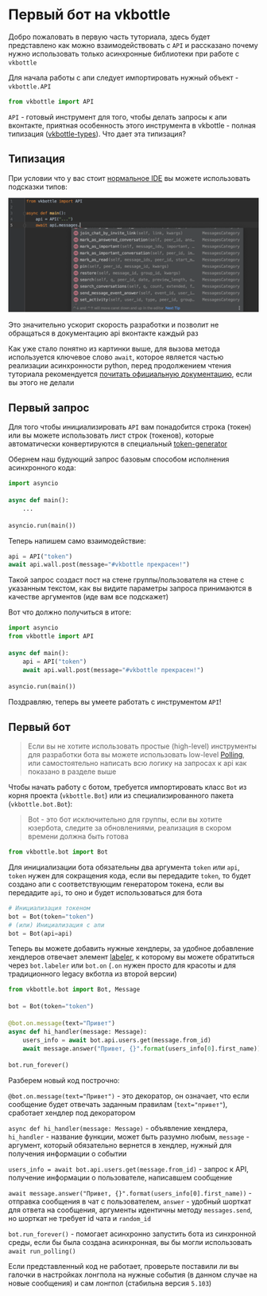 # Первый бот на vkbottle

Добро пожаловать в первую часть туториала, здесь будет представлено как можно взаимодействовать с `API` и рассказано почему нужно использовать только асинхронные библиотеки при работе с `vkbottle`

Для начала работы с апи следует импортировать нужный объект - `vkbottle.API`

```python
from vkbottle import API
```

`API` - готовый инструмент для того, чтобы делать запросы к апи вконтакте, приятная особенность этого инструмента в vkbottle - полная типизация ([vkbottle-types](https://github.com/timoniq/vkbottle-types)). Что дает эта типизация?

## Типизация

При условии что у вас стоит [нормальное IDE](recommended_ide.md) вы можете использовать подсказки типов:

![api highlighting](assets/api-highlighting.png "api highlighting")

Это значительно ускорит скорость разработки и позволит не обращаться в документацию api вконтакте каждый раз

Как уже стало понятно из картинки выше, для вызова метода используется ключевое слово `await`, которое является частью реализации асинхронности python, перед продолжением чтения туториала рекомендуется [почитать официальную документацию](https://docs.python.org/3/library/asyncio.html), если вы этого не делали

## Первый запрос

Для того чтобы инициализировать `API` вам понадобится строка (токен) или вы можете использовать лист строк (токенов), которые автоматически конвертируются в специальный [token-generator](/docs/low-level/api/token-generator.md)

Обернем наш будующий запрос базовым способом исполнения асинхронного кода:

```python
import asyncio

async def main():
    ...

asyncio.run(main())
```

Теперь напишем само взаимодействие:

```python
api = API("token")
await api.wall.post(message="#vkbottle прекрасен!")
```

Такой запрос создаст пост на стене группы/пользователя на стене с указанным текстом, как вы видите параметры запроса принимаются в качестве аргументов (иде вам все подскажет)

Вот что должно получиться в итоге:

```python
import asyncio
from vkbottle import API

async def main():
    api = API("token")
    await api.wall.post(message="#vkbottle прекрасен!")

asyncio.run(main())
```

Поздравляю, теперь вы умеете работать с инструментом `API`!

## Первый бот

> Если вы не хотите использовать простые (high-level) инструменты для разработки бота вы можете использовать low-level [Polling](/docs/low-level/polling/polling.md), или самостоятельно написать всю логику на запросах к api как показано в разделе выше

Чтобы начать работу с ботом, требуется импортировать класс `Bot` из корня проекта (`vkbottle.Bot`) или из специализированного пакета (`vkbottle.bot.Bot`):

> Bot - это бот исключительно для группы, если вы хотите юзербота, следите за обновлениями, реализация в скором времени должна быть готова

```python
from vkbottle.bot import Bot
```

Для инициализации бота обязательны два аргумента `token` *или* `api`, `token` нужен для сокращения кода, если вы передадите `token`, то будет создано апи с соответствующим генератором токена, если вы передадите `api`, то оно и будет использоваться для бота

```python
# Инициализация токеном
bot = Bot(token="token")
# (или) Инициализация с апи
bot = Bot(api=api)
```

Теперь вы можете добавить нужные хендлеры, за удобное добавление хендлеров отвечает элемент [labeler](/docs/high-level/bot/labeler.md), к которому вы можете обратиться через `bot.labeler` или `bot.on` (`.on` нужен просто для красоты и для традиционного legacy вкботла из второй версии)

```python
from vkbottle.bot import Bot, Message

bot = Bot(token="token")

@bot.on.message(text="Привет")
async def hi_handler(message: Message):
    users_info = await bot.api.users.get(message.from_id)
    await message.answer("Привет, {}".format(users_info[0].first_name))

bot.run_forever()
```

Разберем новый код построчно:

`@bot.on.message(text="Привет")` - это декоратор, он означает, что если сообщение будет отвечать заданным правилам (`text="привет"`), сработает хендлер под декоратором

`async def hi_handler(message: Message)` - объявление хендлера, `hi_handler` - название функции, может быть разумно любым, `message` - аргумент, который обязательно вернется в хендлер, нужный для получения информации о событии

`users_info = await bot.api.users.get(message.from_id)` - запрос к API, получение информации о пользователе, написавшем сообщение

`await message.answer("Привет, {}".format(users_info[0].first_name))` - отправка сообщения в чат с пользователем, `answer` - удобный шорткат для ответа на сообщения, аргументы идентичны методу `messages.send`, но шорткат не требует id чата и `random_id`

`bot.run_forever()` - помогает асинхронно запустить бота из синхронной среды, если бы была создана асинхронная, вы бы могли использовать `await run_polling()`

Если представленный код не работает, проверьте поставили ли вы галочки в настройках лонгпола на нужные события (в данном случае на новые сообщения) и сам лонгпол (стабильна версия `5.103`)



